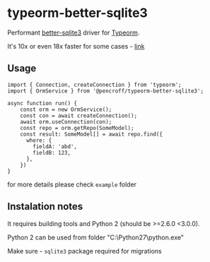 # typeorm-better-sqlite3

Performant [better-sqlite3](https://github.com/JoshuaWise/better-sqlite3) driver for [Typeorm](https://typeorm.io/#/).

It's 10x or even 18x faster for some cases - [link](https://github.com/JoshuaWise/better-sqlite3#how-other-libraries-compare)

## Usage

```
import { Connection, createConnection } from 'typeorm';
import { OrmService } from '@pencroff/typeorm-better-sqlite3';

async function run() {
    const orm = new OrmService();
    const con = await createConnection();
    await orm.useConnection(con);
    const repo = orm.getRepo(SomeModel);
    const result: SomeModel[] = await repo.find({
      where: {
        fieldA: 'abd',
        fieldB: 123,
      },
    })
}

```

for more details please check `example` folder

## Instalation notes

It requires building tools and Python 2 (should be >=2.6.0 <3.0.0).

Python 2 can be used from folder "C:\Python27\python.exe"

Make sure - `sqlite3` package required for migrations
